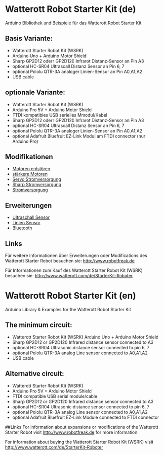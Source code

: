# Watterott Robot Starter Kit (de)

Arduino Bibliothek und Beispiele für das Watterott Robot Starter Kit

## Basis Variante:
* Watterott Starter Robot Kit (WSRK) 
* Arduino Uno + Arduino Motor Shield 
* Sharp GP2D12 oderr GP2D120 Infrarot Distanz-Sensor an Pin A3
* optional HC-SR04 Ultrascall Distanz Sensor an Pin 6, 7
* optional Pololu QTR-3A analoger Linien-Sensor an Pin A0,A1,A2
* USB cable

## optionale Variante:
* Watterott Starter Robot Kit (WSRK) 
* Arduino Pro 5V + Arduino Motor Shield 
* FTDI kompatibles USB serielles Mmodul/Kabel
* Sharp GP2D12 oderr GP2D120 Infrarot Distanz-Sensor an Pin A3
* optional HC-SR04 Ultrascall Distanz Sensor an Pin 6, 7
* optional Pololu QTR-3A analoger Linien-Sensor an Pin A0,A1,A2
* optional Adafruit Bluefruit EZ-Link Modul am FTDI connector (nur Arduino Pro)

## Modifikationen

* [Motoren entstören](Modifikationen/Motoren-Entstoeren-Mod.MD)
* [stärkere Motoren](Modifikationen/Staerkere-Motoren-Mod.MD)
* [Servo Stromversorgung](Modifikationen/Servo-Stromversorgungs-Mod.MD)
* [Sharp Stromversorgung](Modifikationen/Sharp-Sensor-Mod.MD)
* [Stromversorgung](Modifikationen/Stromversorgungs-Mod.MD)

## Erweiterungen

* [Ultraschall Sensor](Erweiterungen/HC-SR04-Erweiterung.MD)
* [Linien Sensor](Erweiterungen/Liniensensor-Erweiterung.MD)
* [Bluetooth](Erweiterungen/Bluetooth-Erweiterung.MD)

## Links
Für weitere Informationen  über Erweiterungen oder Modifications des Watterott Starter Robot
besuchen sie: http://www.robotfreak.de

Für Informationen zum Kauf des Watterott Starter Robot Kit (WSRK)
besuchen sie:  http://www.watterott.com/de/StarterKit-Roboter

# Watterott Robot Starter Kit (en)

Arduino Library &amp; Examples for the Watterott Robot Starter Kit

## The minimum circuit:
* Watterott Starter Robot Kit (WSRK) Arduino Uno + Arduino Motor Shield 
* Sharp GP2D12 or GP2D120 Infrared distance sensor connected to A3
* optional HC-SR04 Ultrasonic distance sensor connected to pin 6, 7
* optional Pololu QTR-3A analog Line sensor connected to A0,A1,A2
* USB cable

## Alternative circuit:
* Watterott Starter Robot Kit (WSRK) 
* Arduino Pro 5V + Arduino Motor Shield 
* FTDI compatible USB serial module/cable
* Sharp GP2D12 or GP2D120 Infrared distance sensor connected to A3
* optional HC-SR04 Ultrasonic distance sensor connected to pin 6, 7
* optional Pololu QTR-3A analog Line sensor connected to A0,A1,A2
* optional Adafruit Bluefruit EZ-Link Module connected to FTDI connector

##Links
For information about expansions or modifications of the Watterott Starter Robot
visit http://www.robotfreak.de for more information

For information about buying the Watterott Starter Robot Kit (WSRK)
visit http://www.watterott.com/de/StarterKit-Roboter
